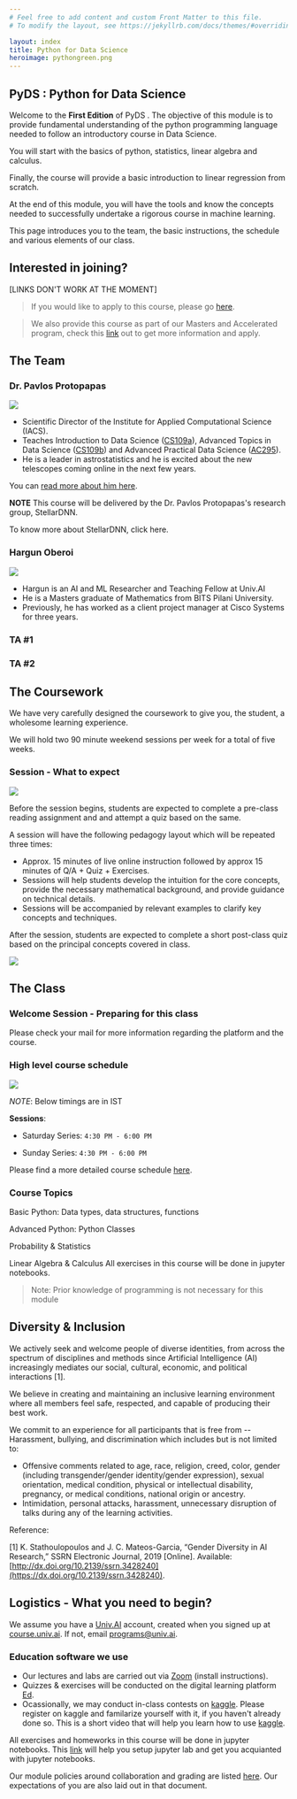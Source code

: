```yaml
---
# Feel free to add content and custom Front Matter to this file.
# To modify the layout, see https://jekyllrb.com/docs/themes/#overriding-theme-defaults

layout: index
title: Python for Data Science
heroimage: pythongreen.png
---
```


## PyDS : Python for Data Science


Welcome to the **First Edition** of PyDS
. 
The objective of this module is to provide fundamental understanding of the python programming language needed to follow an introductory course in Data Science.

You will start with the basics of python, statistics, linear algebra and calculus. 

Finally, the course will provide a basic introduction to linear regression from scratch. 

At the end of this module, you will have the tools and know the concepts needed to successfully undertake a rigorous course in machine learning.

This page introduces you to the team, the basic instructions, the schedule and various elements of our class.



## Interested in joining?

[LINKS DON'T WORK AT THE MOMENT]

> If you would like to apply to this course, please go [here](https://application.univ.ai/applications). 

> We also provide this course as part of our Masters and Accelerated program, check this [link](https://www.univ.ai/programs#ai) out to get more information and apply.


## The Team

### Dr. Pavlos Protopapas

![](https://github.com/hargun3045/blog-dump/blob/master/pavlos-website/pavlosimage.jpeg?raw=true)

- Scientific Director of the Institute for
Applied Computational Science (IACS).
- Teaches Introduction to Data Science ([CS109a](https://harvard-iacs.github.io/2019-CS109A/)), Advanced Topics in Data Science ([CS109b](https://harvard-iacs.github.io/2020-CS109B/)) and Advanced Practical Data Science ([AC295](https://harvard-iacs.github.io/2020-AC295/)).
- He is a leader in
astrostatistics and he is excited about
the new telescopes coming online in
the next few years. 

You can [read more about him here](https://www.univ.ai/team/pavlos-protopapas-2).

**NOTE** This course will be delivered by the Dr. Pavlos Protopapas's research group, StellarDNN. 

To know more about StellarDNN, click here.

### Hargun Oberoi

![](https://github.com/hargun3045/blog-dump/blob/master/pavlos-website/hargun.jpeg?raw=true)

- Hargun is an AI and ML Researcher and Teaching Fellow at Univ.AI
- He is a Masters graduate of Mathematics from BITS Pilani University. 
- Previously, he has worked as a client project manager at Cisco Systems for three years.

### TA #1

### TA #2

## The Coursework


We have very carefully designed the coursework to give you, the student, a wholesome learning experience.

We will hold two 90 minute weekend sessions per week for a total of five weeks. 

### Session - What to expect

![](index.assets/session.jpeg)

Before the session begins, students are expected to complete a pre-class reading assignment and and attempt a quiz based on the same.

A session will have the following pedagogy layout which will be repeated three times:

- Approx. 15 minutes of live online instruction followed by approx 15 minutes of Q/A + Quiz + Exercises. 
- Sessions will help students develop the intuition for the core concepts, 
 provide the necessary mathematical background, and provide guidance on technical details. 
- Sessions will be accompanied by relevant examples to clarify key concepts and techniques.

After the session, students are expected to complete a short post-class quiz based on the principal concepts covered in class.

![](index.assets/session.png)

## The Class

### Welcome Session - Preparing for this class 

Please check your mail for more information regarding the platform and the course.


### High level course schedule 

![](index.assets/schedule.png)


*NOTE*: Below timings are in IST

**Sessions**: 

- Saturday Series: ```4:30 PM - 6:00 PM ```

- Sunday Series: ```4:30 PM - 6:00 PM ```


Please find a more detailed course schedule [here](/schedule.md).


### Course Topics 

Basic Python: Data types, data structures, functions

Advanced Python: Python Classes

Probability & Statistics

Linear Algebra & Calculus
All exercises in this course will be done in jupyter notebooks. 

> Note: Prior knowledge of programming is not necessary for this module


## Diversity & Inclusion

We actively seek and welcome people of diverse identities, from across the spectrum of disciplines and methods since Artificial Intelligence (AI) increasingly mediates our social, cultural, economic, and political interactions [1]. 

We believe in creating and maintaining an inclusive learning environment where all members feel safe, respected, and capable of producing their best work. 

We commit to an experience for all participants that is free from -- Harassment, bullying, and discrimination which includes but is not limited to:

- Offensive comments related to age, race, religion, creed, color, gender (including transgender/gender identity/gender expression), sexual orientation, medical condition, physical or intellectual disability, pregnancy, or medical conditions, national origin or ancestry.
- Intimidation, personal attacks, harassment, unnecessary disruption of talks during any of the learning activities.

Reference: 

[1] K. Stathoulopoulos and J. C. Mateos-Garcia, “Gender Diversity in AI Research,” SSRN Electronic Journal, 2019 [Online]. Available: [http://dx.doi.org/10.2139/ssrn.3428240](https://dx.doi.org/10.2139/ssrn.3428240).

## Logistics - What you need to begin?

We assume you have a [Univ.AI](https://course.univ.ai) account, created when you signed up at [course.univ.ai](https://courses.univ.ai). 
If not, email [programs@univ.ai](mailto:programs@univ.ai).


### Education software we use

- Our lectures and labs are carried out via [Zoom](zoom.md) (install instructions).
- Quizzes & exercises will be conducted on the digital learning platform [Ed](edstem.md).
- Ocassionally, we may conduct in-class contests on [kaggle](https://www.kaggle.com/). Please register on kaggle and familarize yourself with it, if you haven't already done so. This is a short video that will help you learn how to use [kaggle](https://www.youtube.com/watch?v=Gp_qv317Gew).

All exercises and homeworks in this course will be done in jupyter notebooks. This [link](https://www.dataquest.io/blog/jupyter-notebook-tutorial/) will help you setup jupyter lab and get you acquianted with jupyter notebooks.

Our module policies around collaboration and grading are listed [here](/policy.md). Our expectations of you are also laid out in that document.
